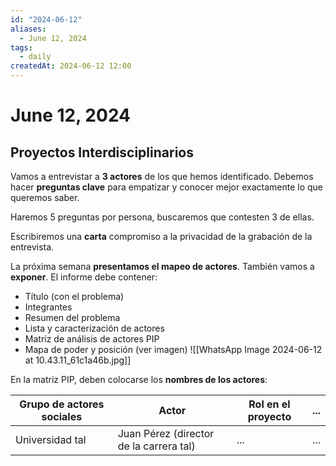 ```yaml
---
id: "2024-06-12"
aliases:
  - June 12, 2024
tags:
  - daily
createdAt: 2024-06-12 12:00
---
```


# June 12, 2024

## Proyectos Interdisciplinarios

Vamos a entrevistar a **3 actores** de los que hemos identificado. Debemos hacer **preguntas clave** para empatizar y conocer mejor exactamente lo que queremos saber.

Haremos 5 preguntas por persona, buscaremos que contesten 3 de ellas.

Escribiremos una **carta** compromiso a la privacidad de la grabación de la entrevista.

La próxima semana **presentamos el mapeo de actores**. También vamos a **exponer**. El informe debe contener:

- Título (con el problema)
- Integrantes
- Resumen del problema
- Lista y caracterización de actores
- Matriz de análisis de actores PIP
- Mapa de poder y posición (ver imagen) ![[WhatsApp Image 2024-06-12 at 10.43.11_61c1a46b.jpg]]

En la matriz PIP, deben colocarse los **nombres de los actores**:

| Grupo de actores sociales | Actor                                   | Rol en el proyecto | ... |
| ------------------------- | --------------------------------------- | ------------------ | --- |
| Universidad tal           | Juan Pérez (director de la carrera tal) | ...                | ... |
